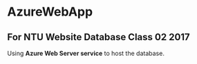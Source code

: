 # AzureWebApp

## For NTU Website Database Class 02 2017
Using **Azure Web Server service** to host the database.
